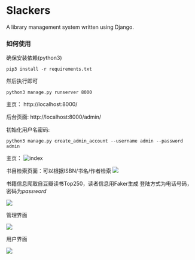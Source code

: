 # Slackers
A library management system written using Django.


### 如何使用

确保安装依赖(python3)
```
pip3 install -r requirements.txt
```

然后执行即可
```
python3 manage.py runserver 8000
```


主页：
http://localhost:8000/

后台页面:
http://localhost:8000/admin/

初始化用户名密码:

```shell
python3 manage.py create_admin_account --username admin --password admin
```


主页：
![index][0]

书目检索页面：可以根据ISBN/书名/作者检索
![][1]


书籍信息爬取自豆瓣读书Top250，读者信息用Faker生成
登陆方式为电话号码，密码为*password*

![][3]


管理界面

![][4]

用户界面

![][5]

[0]:http://upload-images.jianshu.io/upload_images/3645027-807d0c6c55b0e878.png
[1]:http://opsfsk07z.bkt.clouddn.com/search_page.png
[3]:http://opsfsk07z.bkt.clouddn.com/reader_info.png
[4]:http://opsfsk07z.bkt.clouddn.com/admin.png
[5]:http://opsfsk07z.bkt.clouddn.com/profile_1.png
